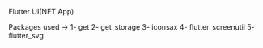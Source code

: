 Flutter UI(NFT App) 

Packages used -> 
 1- get
 2- get_storage
 3- iconsax
 4- flutter_screenutil
 5- flutter_svg

